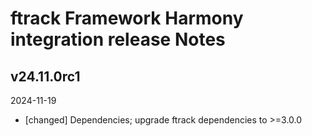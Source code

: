 # ftrack Framework Harmony integration release Notes


## v24.11.0rc1
2024-11-19

* [changed] Dependencies; upgrade ftrack dependencies to >=3.0.0

